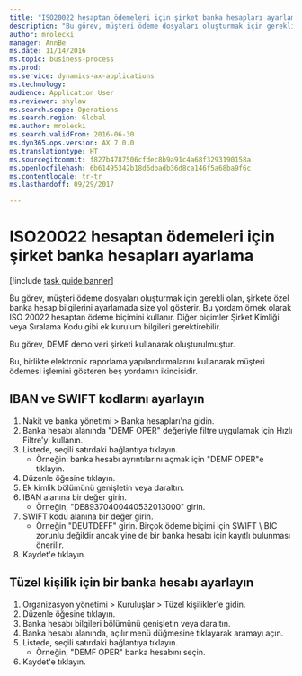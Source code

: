 ```yaml
--- 
title: "ISO20022 hesaptan ödemeleri için şirket banka hesapları ayarlama"
description: "Bu görev, müşteri ödeme dosyaları oluşturmak için gerekli olan, şirkete özel banka hesap bilgilerini ayarlamada size yol gösterir."
author: mrolecki
manager: AnnBe
ms.date: 11/14/2016
ms.topic: business-process
ms.prod: 
ms.service: dynamics-ax-applications
ms.technology: 
audience: Application User
ms.reviewer: shylaw
ms.search.scope: Operations
ms.search.region: Global
ms.author: mrolecki
ms.search.validFrom: 2016-06-30
ms.dyn365.ops.version: AX 7.0.0
ms.translationtype: HT
ms.sourcegitcommit: f827b4787506cfdec8b9a91c4a68f3293190158a
ms.openlocfilehash: 6b61495342b18d6dbadb36d8ca146f5a68ba9f6c
ms.contentlocale: tr-tr
ms.lasthandoff: 09/29/2017

---
```

# <a name="set-up-company-bank-accounts-for-iso20022-direct-debits"></a>ISO20022 hesaptan ödemeleri için şirket banka hesapları ayarlama

[!include [task guide banner](../../includes/task-guide-banner.md)]

Bu görev, müşteri ödeme dosyaları oluşturmak için gerekli olan, şirkete özel banka hesap bilgilerini ayarlamada size yol gösterir. Bu yordam örnek olarak ISO 20022 hesaptan ödeme biçimini kullanır. Diğer biçimler Şirket Kimliği veya Sıralama Kodu gibi ek kurulum bilgileri gerektirebilir.



Bu görev, DEMF demo veri şirketi kullanarak oluşturulmuştur.



Bu, birlikte elektronik raporlama yapılandırmalarını kullanarak müşteri ödemesi işlemini gösteren beş yordamın ikincisidir.


## <a name="set-up-the-iban-and-swift-codes"></a>IBAN ve SWIFT kodlarını ayarlayın
1. Nakit ve banka yönetimi > Banka hesapları'na gidin.
2. Banka hesabı alanında "DEMF OPER" değeriyle filtre uygulamak için Hızlı Filtre'yi kullanın.
3. Listede, seçili satırdaki bağlantıya tıklayın.
    * Örneğin: banka hesabı ayrıntılarını açmak için "DEMF OPER"e tıklayın.  
4. Düzenle öğesine tıklayın.
5. Ek kimlik bölümünü genişletin veya daraltın.
6. IBAN alanına bir değer girin.
    * Örneğin, "DE89370400440532013000" girin.  
7. SWIFT kodu alanına bir değer girin.
    * Örneğin "DEUTDEFF" girin.    Birçok ödeme biçimi için SWIFT \ BIC zorunlu değildir ancak yine de bir banka hesabı için kayıtlı bulunması önerilir.  
8. Kaydet'e tıklayın.

## <a name="set-up-a-bank-account-for-the-legal-entity"></a>Tüzel kişilik için bir banka hesabı ayarlayın
1. Organizasyon yönetimi > Kuruluşlar > Tüzel kişilikler'e gidin.
2. Düzenle öğesine tıklayın.
3. Banka hesabı bilgileri bölümünü genişletin veya daraltın.
4. Banka hesabı alanında, açılır menü düğmesine tıklayarak aramayı açın.
5. Listede, seçili satırdaki bağlantıya tıklayın.
    * Örneğin, "DEMF OPER" banka hesabını seçin.  
6. Kaydet'e tıklayın.



